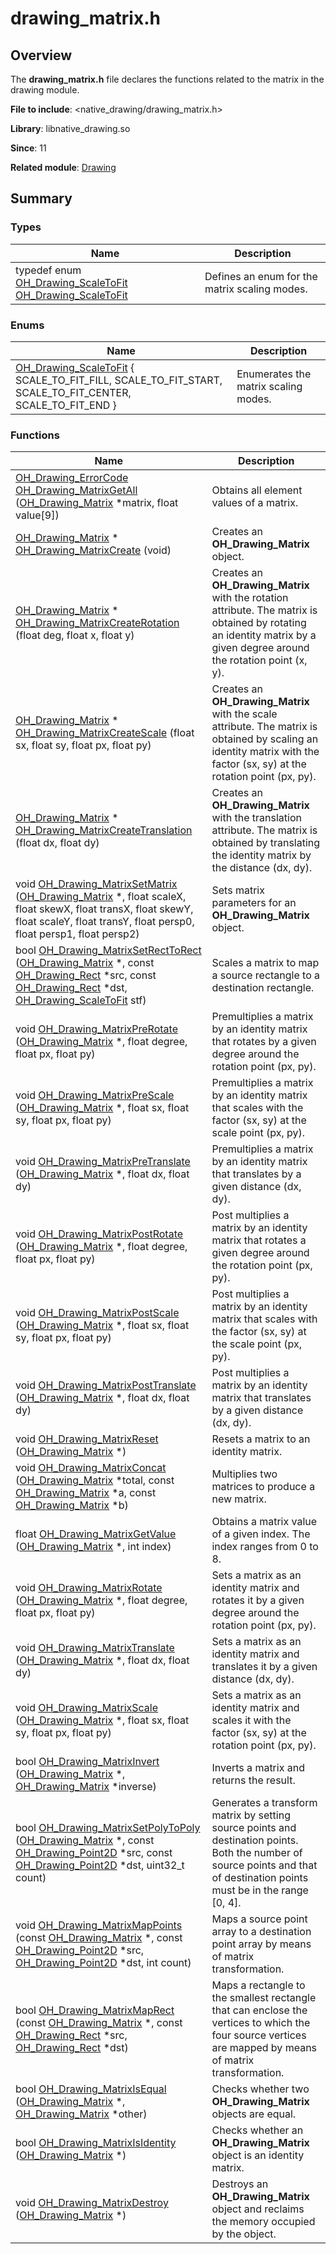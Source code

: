 # drawing_matrix.h


## Overview

The **drawing_matrix.h** file declares the functions related to the matrix in the drawing module.

**File to include**: &lt;native_drawing/drawing_matrix.h&gt;

**Library**: libnative_drawing.so

**Since**: 11

**Related module**: [Drawing](_drawing.md)


## Summary


### Types

| Name| Description| 
| -------- | -------- |
| typedef enum [OH_Drawing_ScaleToFit](_drawing.md#oh_drawing_scaletofit)  [OH_Drawing_ScaleToFit](_drawing.md#oh_drawing_scaletofit) | Defines an enum for the matrix scaling modes.| 


### Enums

| Name| Description| 
| -------- | -------- |
| [OH_Drawing_ScaleToFit](_drawing.md#oh_drawing_scaletofit) { SCALE_TO_FIT_FILL, SCALE_TO_FIT_START, SCALE_TO_FIT_CENTER, SCALE_TO_FIT_END } | Enumerates the matrix scaling modes.| 


### Functions

| Name| Description| 
| -------- | -------- |
| [OH_Drawing_ErrorCode](_drawing.md#oh_drawing_errorcode)  [OH_Drawing_MatrixGetAll](_drawing.md#oh_drawing_matrixgetall) ([OH_Drawing_Matrix](_drawing.md#oh_drawing_matrix) \*matrix, float value[9]) | Obtains all element values of a matrix.|
| [OH_Drawing_Matrix](_drawing.md#oh_drawing_matrix) \* [OH_Drawing_MatrixCreate](_drawing.md#oh_drawing_matrixcreate) (void) | Creates an **OH_Drawing_Matrix** object.| 
| [OH_Drawing_Matrix](_drawing.md#oh_drawing_matrix) \* [OH_Drawing_MatrixCreateRotation](_drawing.md#oh_drawing_matrixcreaterotation) (float deg, float x, float y) | Creates an **OH_Drawing_Matrix** with the rotation attribute. The matrix is obtained by rotating an identity matrix by a given degree around the rotation point (x, y).| 
| [OH_Drawing_Matrix](_drawing.md#oh_drawing_matrix) \* [OH_Drawing_MatrixCreateScale](_drawing.md#oh_drawing_matrixcreatescale) (float sx, float sy, float px, float py) | Creates an **OH_Drawing_Matrix** with the scale attribute. The matrix is obtained by scaling an identity matrix with the factor (sx, sy) at the rotation point (px, py).| 
| [OH_Drawing_Matrix](_drawing.md#oh_drawing_matrix) \* [OH_Drawing_MatrixCreateTranslation](_drawing.md#oh_drawing_matrixcreatetranslation) (float dx, float dy) | Creates an **OH_Drawing_Matrix** with the translation attribute. The matrix is obtained by translating the identity matrix by the distance (dx, dy).| 
| void [OH_Drawing_MatrixSetMatrix](_drawing.md#oh_drawing_matrixsetmatrix) ([OH_Drawing_Matrix](_drawing.md#oh_drawing_matrix) \*, float scaleX, float skewX, float transX, float skewY, float scaleY, float transY, float persp0, float persp1, float persp2) | Sets matrix parameters for an **OH_Drawing_Matrix** object.| 
| bool [OH_Drawing_MatrixSetRectToRect](_drawing.md#oh_drawing_matrixsetrecttorect) ([OH_Drawing_Matrix](_drawing.md#oh_drawing_matrix) \*, const [OH_Drawing_Rect](_drawing.md#oh_drawing_rect) \*src, const [OH_Drawing_Rect](_drawing.md#oh_drawing_rect) \*dst, [OH_Drawing_ScaleToFit](_drawing.md#oh_drawing_scaletofit) stf) | Scales a matrix to map a source rectangle to a destination rectangle.| 
| void [OH_Drawing_MatrixPreRotate](_drawing.md#oh_drawing_matrixprerotate) ([OH_Drawing_Matrix](_drawing.md#oh_drawing_matrix) \*, float degree, float px, float py) | Premultiplies a matrix by an identity matrix that rotates by a given degree around the rotation point (px, py).| 
| void [OH_Drawing_MatrixPreScale](_drawing.md#oh_drawing_matrixprescale) ([OH_Drawing_Matrix](_drawing.md#oh_drawing_matrix) \*, float sx, float sy, float px, float py) | Premultiplies a matrix by an identity matrix that scales with the factor (sx, sy) at the scale point (px, py).| 
| void [OH_Drawing_MatrixPreTranslate](_drawing.md#oh_drawing_matrixpretranslate) ([OH_Drawing_Matrix](_drawing.md#oh_drawing_matrix) \*, float dx, float dy) | Premultiplies a matrix by an identity matrix that translates by a given distance (dx, dy).| 
| void [OH_Drawing_MatrixPostRotate](_drawing.md#oh_drawing_matrixpostrotate) ([OH_Drawing_Matrix](_drawing.md#oh_drawing_matrix) \*, float degree, float px, float py) | Post multiplies a matrix by an identity matrix that rotates a given degree around the rotation point (px, py). | 
| void [OH_Drawing_MatrixPostScale](_drawing.md#oh_drawing_matrixpostscale) ([OH_Drawing_Matrix](_drawing.md#oh_drawing_matrix) \*, float sx, float sy, float px, float py) | Post multiplies a matrix by an identity matrix that scales with the factor (sx, sy) at the scale point (px, py).| 
| void [OH_Drawing_MatrixPostTranslate](_drawing.md#oh_drawing_matrixposttranslate) ([OH_Drawing_Matrix](_drawing.md#oh_drawing_matrix) \*, float dx, float dy) | Post multiplies a matrix by an identity matrix that translates by a given distance (dx, dy).| 
| void [OH_Drawing_MatrixReset](_drawing.md#oh_drawing_matrixreset) ([OH_Drawing_Matrix](_drawing.md#oh_drawing_matrix) \*) | Resets a matrix to an identity matrix.| 
| void [OH_Drawing_MatrixConcat](_drawing.md#oh_drawing_matrixconcat) ([OH_Drawing_Matrix](_drawing.md#oh_drawing_matrix) \*total, const [OH_Drawing_Matrix](_drawing.md#oh_drawing_matrix) \*a, const [OH_Drawing_Matrix](_drawing.md#oh_drawing_matrix) \*b) | Multiplies two matrices to produce a new matrix.| 
| float [OH_Drawing_MatrixGetValue](_drawing.md#oh_drawing_matrixgetvalue) ([OH_Drawing_Matrix](_drawing.md#oh_drawing_matrix) \*, int index) | Obtains a matrix value of a given index. The index ranges from 0 to 8.| 
| void [OH_Drawing_MatrixRotate](_drawing.md#oh_drawing_matrixrotate) ([OH_Drawing_Matrix](_drawing.md#oh_drawing_matrix) \*, float degree, float px, float py) | Sets a matrix as an identity matrix and rotates it by a given degree around the rotation point (px, py).| 
| void [OH_Drawing_MatrixTranslate](_drawing.md#oh_drawing_matrixtranslate) ([OH_Drawing_Matrix](_drawing.md#oh_drawing_matrix) \*, float dx, float dy) | Sets a matrix as an identity matrix and translates it by a given distance (dx, dy).| 
| void [OH_Drawing_MatrixScale](_drawing.md#oh_drawing_matrixscale) ([OH_Drawing_Matrix](_drawing.md#oh_drawing_matrix) \*, float sx, float sy, float px, float py) | Sets a matrix as an identity matrix and scales it with the factor (sx, sy) at the rotation point (px, py).| 
| bool [OH_Drawing_MatrixInvert](_drawing.md#oh_drawing_matrixinvert) ([OH_Drawing_Matrix](_drawing.md#oh_drawing_matrix) \*, [OH_Drawing_Matrix](_drawing.md#oh_drawing_matrix) \*inverse) | Inverts a matrix and returns the result.| 
| bool [OH_Drawing_MatrixSetPolyToPoly](_drawing.md#oh_drawing_matrixsetpolytopoly) ([OH_Drawing_Matrix](_drawing.md#oh_drawing_matrix) \*, const [OH_Drawing_Point2D](_o_h___drawing___point2_d.md) \*src, const [OH_Drawing_Point2D](_o_h___drawing___point2_d.md) \*dst, uint32_t count) | Generates a transform matrix by setting source points and destination points. Both the number of source points and that of destination points must be in the range [0, 4].| 
| void [OH_Drawing_MatrixMapPoints](_drawing.md#oh_drawing_matrixmappoints) (const [OH_Drawing_Matrix](_drawing.md#oh_drawing_matrix) \*, const [OH_Drawing_Point2D](_o_h___drawing___point2_d.md) \*src, [OH_Drawing_Point2D](_o_h___drawing___point2_d.md) \*dst, int count) | Maps a source point array to a destination point array by means of matrix transformation.| 
| bool [OH_Drawing_MatrixMapRect](_drawing.md#oh_drawing_matrixmaprect) (const [OH_Drawing_Matrix](_drawing.md#oh_drawing_matrix) \*, const [OH_Drawing_Rect](_drawing.md#oh_drawing_rect) \*src, [OH_Drawing_Rect](_drawing.md#oh_drawing_rect) \*dst) | Maps a rectangle to the smallest rectangle that can enclose the vertices to which the four source vertices are mapped by means of matrix transformation.| 
| bool [OH_Drawing_MatrixIsEqual](_drawing.md#oh_drawing_matrixisequal) ([OH_Drawing_Matrix](_drawing.md#oh_drawing_matrix) \*, [OH_Drawing_Matrix](_drawing.md#oh_drawing_matrix) \*other) | Checks whether two **OH_Drawing_Matrix** objects are equal.| 
| bool [OH_Drawing_MatrixIsIdentity](_drawing.md#oh_drawing_matrixisidentity) ([OH_Drawing_Matrix](_drawing.md#oh_drawing_matrix) \*) | Checks whether an **OH_Drawing_Matrix** object is an identity matrix.| 
| void [OH_Drawing_MatrixDestroy](_drawing.md#oh_drawing_matrixdestroy) ([OH_Drawing_Matrix](_drawing.md#oh_drawing_matrix) \*) | Destroys an **OH_Drawing_Matrix** object and reclaims the memory occupied by the object.| 
